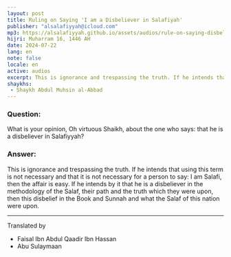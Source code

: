 ```yaml
---
layout: post
title: Ruling on Saying 'I am a Disbeliever in Salafiyah'
publisher: "alsalafiyyah@icloud.com"
mp3: https://alsalafiyyah.github.io/assets/audios/rule-on-saying-disbelieve-in-salafiyyah.mp3
hijri: Muharram 16, 1446 AH
date: 2024-07-22
lang: en
note: false
locale: en
active: audios
excerpt: This is ignorance and trespassing the truth. If he intends that using this term is not necessary and that it is not necessary for a person to say I am Salafi, then the affair is easy.
shaykhs: 
 - Shaykh Abdul Muhsin al-Abbad
---
```


### Question: 
What is your opinion, Oh virtuous Shaikh, about the one who says: that he is a disbeliever in Salafiyyah?

### Answer: 
This is ignorance and trespassing the truth. If he intends that using this term is not necessary and that it is not necessary for a person to say: I am Salafi, then the affair is easy. If he intends by it that he is a disbeliever in the methodology of the Salaf, their path and the truth which they were upon, then this disbelief in the Book and Sunnah and what the Salaf of this nation were upon. 

---
Translated by
- Faisal Ibn Abdul Qaadir Ibn Hassan
- Abu Sulaymaan
